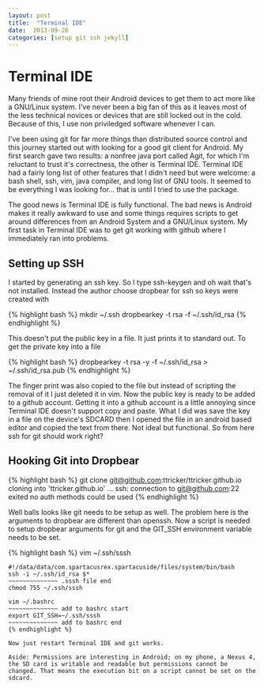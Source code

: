 ```yaml
---
layout: post
title:  "Terminal IDE"
date:  2013-09-26
categories: [setup git ssh jekyll]
---
```

# Terminal IDE #

Many friends of mine root their Android devices to get them to act more like a GNU/Linux system. I've never been a big fan of this as it leaves most of the less technical novices or devices that are still locked out in the cold. Because of this, I use non priviledged software whenever I can. 

I've been using git for far more things than distributed source control and this journey started out with looking for a good git client for Android. My first search gave two results: a nonfree java port called Agit, for which I'm reluctant to trust it's correctness, the other is Terminal IDE. Terminal IDE had a fairly long list of other features that I didn't need but were welcome: a bash shell, ssh, vim, java compiler, and long list of GNU tools. It seemed to be everything I was looking for... that is until I tried to use the package.

The good news is Terminal IDE is fully functional. The bad news is Android makes it really awkward to use and some things requires scripts to get around differences from an Android System and a GNU/Linux system. My first task in Terminal IDE was to get git working with github where I immediately ran into problems.

## Setting up SSH ##

I started by generating an ssh key. So I type ssh-keygen and oh wait that's not installed. Instead the author choose dropbear for ssh so keys were created with

{% highlight bash %}
mkdir ~/.ssh
dropbearkey -t rsa -f ~/.ssh/id_rsa
{% endhighlight %}

This doesn't put the public key in a file. It just prints it to standard out. To get the private key into a file

{% highlight bash %}
dropbearkey -t rsa -y -f ~/.ssh/id_rsa > ~/.ssh/id_rsa.pub
{% endhighlight %}

The finger print was also copied to the file but instead of scripting the removal of it I just deleted it in vim. Now the public key is ready to be added to a github account. Getting it into a github account is a little annoying since Terminal IDE doesn't support copy and paste. What I did was save the key in a file on the device's SDCARD then I opened the file in an android based editor and copied the text from there. Not ideal but functional. So from here ssh for git should work right?

## Hooking Git into Dropbear ##

{% highlight bash %}
git clone git@github.com:ttricker/ttricker.github.io
cloning into 'ttricker.github.io' ...
ssh: connection to git@github.com:22 exited no auth methods could be used
{% endhighlight %}

Well balls looks like git needs to be setup as well. The problem here is the arguments to dropbear are different than openssh. Now a script is needed to setup dropbear arguments for git and the GIT_SSH environment variable needs to be set.

{% highlight bash %}
vim ~/.ssh/sssh
~~~~~~~~~~~~~~ .sssh file begin
#!/data/data/com.spartacusrex.spartacuside/files/system/bin/bash
ssh -i ~/.ssh/id_rsa $*
~~~~~~~~~~~~~~ .sssh file end
chmod 755 ~/.ssh/sssh

vim ~/.bashrc
~~~~~~~~~~~~~~ add to bashrc start
export GIT_SSH=~/.ssh/sssh
~~~~~~~~~~~~~~ add to bashrc end
{% endhighlight %}

Now just restart Terminal IDE and git works.

Aside: Permissions are interesting in Android; on my phone, a Nexus 4, the SD card is writable and readable but permissions cannot be changed. That means the execution bit on a script cannot be set on the sdcard. 

